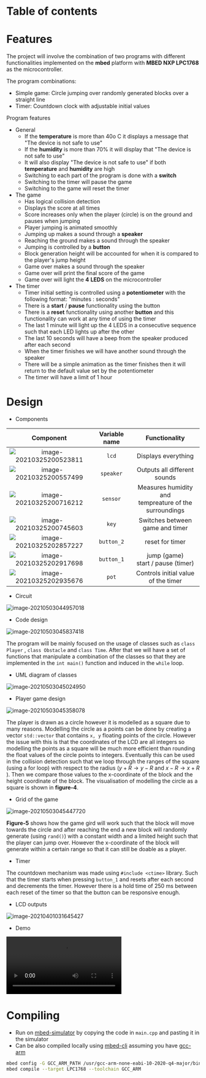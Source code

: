 # Table of contents 

# Features 

The project will involve the combination of two programs with different functionalities implemented on the **mbed** platform with **MBED NXP LPC1768** as the microcontroller. 

The program combinations:

- Simple game: Circle jumping over randomly generated blocks over a straight line
- Timer: Countdown clock with adjustable initial values

Program features

- General
  - If the **temperature** is more than 40ο C it displays a message that "The device is not safe to use"
  - If the **humidity** is more than 70% it will display that "The device is not safe to use"
  - It will also display "The device is not safe to use" if both **temperature** and **humidity** are high
  - Switching to each part of the program is done with a **switch**
  - Switching to the timer will pause the game
  - Switching to the game will reset the timer
- The game
  - Has logical collision detection
  - Displays the score at all times
  - Score increases only when the player (circle) is on the ground and pauses when jumping
  - Player jumping is animated smoothly
  - Jumping up makes a sound through a **speaker**
  - Reaching the ground makes a sound through the speaker
  - Jumping is controlled by a **button**
  - Block generation height will be accounted for when it is compared to the player's jump height
  - Game over makes a sound through the speaker
  - Game over will print the final score of the game
  - Game over will light the **4** **LEDS** on the microcontroller
- The timer
  - Timer initial setting is controlled using a **potentiometer** with the following format: "minutes : seconds"
  - There is a **start** / **pause** functionality using the button 
  - There is a **reset** functionality using another **button** and this functionality can work at any time of using the timer
  - The last 1 minute will light up the 4 LEDS in a consecutive sequence such that each LED lights up after the other
  - The last 10 seconds will have a beep from the speaker produced after each second
  - When the timer finishes we will have another sound through the speaker
  - There will be a simple animation as the timer finishes then it will return to the default value set by the potentiometer
  - The timer will have a limit of 1 hour

# Design

* Components 

|                          Component                          | Variable name |                        Functionality                         |
| :---------------------------------------------------------: | :-----------: | :----------------------------------------------------------: |
| ![image-20210325200523811](https://i.imgur.com/v7nvdDn.png) |    ``lcd``    |                     Displays everything                      |
| ![image-20210325200557499](https://i.imgur.com/PZRcGSj.png) |  ``speaker``  |                 Outputs all different sounds                 |
| ![image-20210325200716212](https://i.imgur.com/SkvJmjt.png) |  ``sensor``   | Measures humidity and <br /> tempreature of the surroundings |
| ![image-20210325200745603](https://i.imgur.com/wLMewly.png) |    ``key``    |            Switches between<br /> game and timer             |
| ![image-20210325202857227](https://i.imgur.com/rRycZGO.png) | ``button_2``  |                       reset for timer                        |
| ![image-20210325202917698](https://i.imgur.com/hCN3nn3.png) | ``button_1``  |           jump (game) <br /> start / pause (timer)           |
| ![image-20210325202935676](https://i.imgur.com/7ZtRtbk.png) |    ``pot``    |             Controls initial value of the timer              |

* Circuit 

![image-20210503044957018](https://i.imgur.com/KJw3Mcd.png)

* Code design 

![image-20210503045837418](https://i.imgur.com/prkQYCM.png)

The program will be mainly focused on the usage of classes such as ``class Player`` , ``class Obstacle`` and ``class Time``. After that we will have a set of functions that manipulate a combination of the classes so that they are implemented in the ``int main()`` function and induced in the ``while`` loop.

* UML diagram of classes

![image-20210503045024950](https://i.imgur.com/fnq4a2i.png)

* Player game design 

![image-20210503045358078](https://i.imgur.com/QiIookT.png)

The player is drawn as a circle however it is modelled as a square due to many reasons. Modelling the circle as a points can be done by creating a vector ``std::vector`` that contains ``x, y`` floating points of the circle. However the issue with this is that the coordinates of the LCD are all integers so modelling the points as a square will be much more efficient than rounding the float values of the circle points to integers. Eventually this can be used in the collision detection such that we loop through the ranges of the square (using a for loop) with respect to the radius ($y+R \rightarrow y-R$ and $x-R \rightarrow x+R$ ). Then we compare those values to the x-coordinate of the block and the height coordinate of the block. The visualisation of modelling the circle as a square is shown in **figure-4**.

* Grid of the game

![image-20210503045447720](https://i.imgur.com/JIQiP4g.png)

**Figure-5** shows how the game gird will work such that the block will move towards the circle and after reaching the end a new block will randomly generate (using ``rand()``) with a constant width and a limited height such that the player can jump over. However the x-coordinate of the block will generate within a certain range so that it can still be doable as a player.

* Timer

The countdown mechanism was made using ``#include <ctime>``  library. Such that the timer starts when pressing ``button_1`` and resets after each second and decrements the timer. However there is a hold time of $250 \text{ ms}$ between each reset of the timer so that the button can be responsive enough. 

* LCD outputs 

![image-20210401031645427](https://i.imgur.com/jT08OVP.png)

* Demo

<video src="/home/harithalsafi/Videos/1620.mp4"></video>

# Compiling

* Run on [mbed-simulator](https://simulator.mbed.com/) by copying the code in ``main.cpp`` and pasting it in the simulator 
* Can be also compiled locally using [mbed-cli](https://os.mbed.com/docs/mbed-os/v6.9/build-tools/mbed-cli-1.html) assuming you have [gcc-arm](https://developer.arm.com/tools-and-software/open-source-software/developer-tools/gnu-toolchain/gnu-rm) 

```bash
mbed config -G GCC_ARM_PATH /usr/gcc-arm-none-eabi-10-2020-q4-major/bin/
mbed compile --target LPC1768 --toolchain GCC_ARM
```

